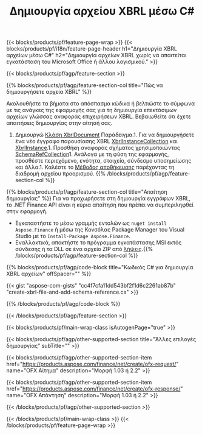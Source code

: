 ﻿---
title: Δημιουργία αρχείου XBRL μέσω C#
description: Δείγμα κώδικα για τη δημιουργία αρχείου XBRL. Χρησιμοποιήστε API παράδειγμα κώδικα για τη δημιουργία ομαδικών αρχείων XBRL εντός εφαρμογών που βασίζονται σε .NET. 
url: /el/net/create/xbrl/
family: finance
platformtag: net
feature: create
informat: XBRL
outformat: 
otherformats: 
---
{{< blocks/products/pf/feature-page-wrap >}}
{{< blocks/products/pf/i18n/feature-page-header h1="Δημιουργία XBRL αρχείων μέσω C#" h2="Δημιουργία αρχείων XBRL χωρίς να απαιτείται εγκατάσταση του Microsoft Office ή άλλου λογισμικού." >}}

{{< blocks/products/pf/agp/feature-section >}}

{{% blocks/products/pf/agp/feature-section-col title="Πώς να δημιουργήσετε αρχεία XBRL" %}}

Ακολουθήστε τα βήματα στο απόσπασμα κώδικα ή βελτιώστε το σύμφωνα με τις ανάγκες της εφαρμογής σας για τη δημιουργία επεκτάσιμων αρχείων γλώσσας αναφοράς επιχειρήσεων XBRL. Βεβαιωθείτε ότι έχετε απαιτήσεις δημιουργίας στην αίτησή σας.

1. Δημιουργώ [Κλάση XbrlDocument](https://apireference.aspose.com/finance/net/aspose.finance.xbrl/xbrldocument) Παράδειγμα.1. Για να δημιουργήσετε ένα νέο έγγραφο παρουσίασης XBRL [XbrlInstanceCollection](https://apireference.aspose.com/finance/net/aspose.finance.xbrl/xbrlinstancecollection) και [XbrlInstance](https://apireference.aspose.com/finance/net/aspose.finance.xbrl/xbrlinstance).1. Προσθήκη αναφοράς σχήματος χρησιμοποιώντας [SchemaRefCollection](https://apireference.aspose.com/finance/net/aspose.finance.xbrl/schemarefcollection)1. Ανάλογα με τη φύση της εφαρμογής, προσθέστε περιεχόμενο, ενότητα, στοιχείο, σύνδεσμο υποσημείωσης και άλλα.1. Καλέστε το [Μέθοδος αποθήκευσης](https://apireference.aspose.com/finance/net/aspose.finance.xbrl.xbrldocument/save/methods/1) παρέχοντας τη διαδρομή αρχείου προορισμού.
{{% /blocks/products/pf/agp/feature-section-col %}}

{{% blocks/products/pf/agp/feature-section-col title="Απαίτηση δημιουργίας" %}}
Για να προχωρήσετε στη δημιουργία εγγράφων XBRL, το .NET Finance API είναι η κύρια απαίτηση που πρέπει να συμπεριληφθεί στην εφαρμογή. 
- Εγκαταστήστε το μέσω γραμμής εντολών ως ```nuget install Aspose.Finance``` ή μέσω της Κονσόλας Package Manager του Visual Studio με το ```Install-Package Aspose.Finance```.
- Εναλλακτικά, αποκτήστε το πρόγραμμα εγκατάστασης MSI εκτός σύνδεσης ή τα DLL σε ένα αρχείο ZIP από [λήψεις](https://downloads.aspose.com/finance/net).{{% /blocks/products/pf/agp/feature-section-col %}}

{{% blocks/products/pf/agp/code-block title="Κωδικός C# για δημιουργία XBRL αρχείων" offSpacer="" %}}

{{< gist "aspose-com-gists" "cc4f7cfa11dd543bf2f1d6c2261ab87b" "create-xbrl-file-and-add-schema-reference.cs" >}}

{{% /blocks/products/pf/agp/code-block %}}

{{< /blocks/products/pf/agp/feature-section >}}

{{< blocks/products/pf/main-wrap-class isAutogenPage="true" >}}

{{< blocks/products/pf/agp/other-supported-section title="Άλλες επιλογές δημιουργίας" subTitle="" >}}

{{< blocks/products/pf/agp/other-supported-section-item href="https://products.aspose.com/finance/net/create/ofx-request/" name="OFX Αίτημα" description="Μορφή 1.03 ή 2.2" >}}

{{< blocks/products/pf/agp/other-supported-section-item href="https://products.aspose.com/finance/net/create/ofx-response/" name="OFX Απάντηση" description="Μορφή 1.03 ή 2.2" >}}

{{< /blocks/products/pf/agp/other-supported-section >}}

{{< /blocks/products/pf/main-wrap-class >}}
{{< /blocks/products/pf/feature-page-wrap >}}